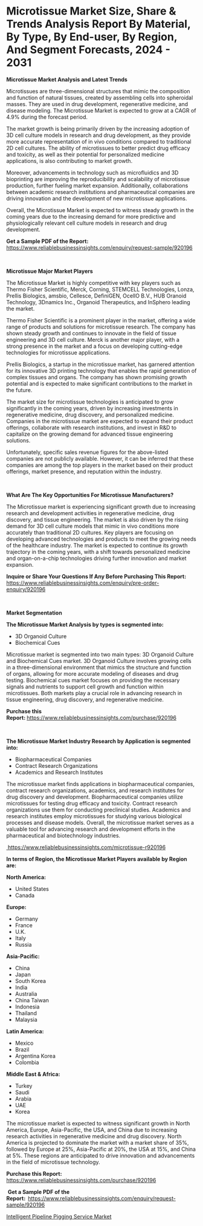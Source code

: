 <p><h1>Microtissue Market Size, Share & Trends Analysis Report By Material, By Type, By End-user, By Region, And Segment Forecasts, 2024 - 2031</h1></p><p><strong>Microtissue Market Analysis and Latest Trends</strong></p>
<p><p>Microtissues are three-dimensional structures that mimic the composition and function of natural tissues, created by assembling cells into spheroidal masses. They are used in drug development, regenerative medicine, and disease modeling. The Microtissue Market is expected to grow at a CAGR of 4.9% during the forecast period.</p><p>The market growth is being primarily driven by the increasing adoption of 3D cell culture models in research and drug development, as they provide more accurate representation of in vivo conditions compared to traditional 2D cell cultures. The ability of microtissues to better predict drug efficacy and toxicity, as well as their potential for personalized medicine applications, is also contributing to market growth.</p><p>Moreover, advancements in technology such as microfluidics and 3D bioprinting are improving the reproducibility and scalability of microtissue production, further fueling market expansion. Additionally, collaborations between academic research institutions and pharmaceutical companies are driving innovation and the development of new microtissue applications.</p><p>Overall, the Microtissue Market is expected to witness steady growth in the coming years due to the increasing demand for more predictive and physiologically relevant cell culture models in research and drug development.</p></p>
<p><strong>Get a Sample PDF of the Report:&nbsp;</strong> <a href="https://www.reliablebusinessinsights.com/enquiry/request-sample/920196">https://www.reliablebusinessinsights.com/enquiry/request-sample/920196</a></p>
<p>&nbsp;</p>
<p><strong>Microtissue Major Market Players</strong></p>
<p><p>The Microtissue Market is highly competitive with key players such as Thermo Fisher Scientific, Merck, Corning, STEMCELL Technologies, Lonza, Prellis Biologics, amsbio, Cellesce, DefiniGEN, OcellO B.V., HUB Oranoid Technology, 3Dnamics Inc., Organoid Therapeutics, and InSphero leading the market. </p><p>Thermo Fisher Scientific is a prominent player in the market, offering a wide range of products and solutions for microtissue research. The company has shown steady growth and continues to innovate in the field of tissue engineering and 3D cell culture. Merck is another major player, with a strong presence in the market and a focus on developing cutting-edge technologies for microtissue applications.</p><p>Prellis Biologics, a startup in the microtissue market, has garnered attention for its innovative 3D printing technology that enables the rapid generation of complex tissues and organs. The company has shown promising growth potential and is expected to make significant contributions to the market in the future.</p><p>The market size for microtissue technologies is anticipated to grow significantly in the coming years, driven by increasing investments in regenerative medicine, drug discovery, and personalized medicine. Companies in the microtissue market are expected to expand their product offerings, collaborate with research institutions, and invest in R&D to capitalize on the growing demand for advanced tissue engineering solutions.</p><p>Unfortunately, specific sales revenue figures for the above-listed companies are not publicly available. However, it can be inferred that these companies are among the top players in the market based on their product offerings, market presence, and reputation within the industry.</p></p>
<p>&nbsp;</p>
<p><strong>What Are The Key Opportunities For Microtissue Manufacturers?</strong></p>
<p><p>The Microtissue market is experiencing significant growth due to increasing research and development activities in regenerative medicine, drug discovery, and tissue engineering. The market is also driven by the rising demand for 3D cell culture models that mimic in vivo conditions more accurately than traditional 2D cultures. Key players are focusing on developing advanced technologies and products to meet the growing needs of the healthcare industry. The market is expected to continue its growth trajectory in the coming years, with a shift towards personalized medicine and organ-on-a-chip technologies driving further innovation and market expansion.</p></p>
<p><strong>Inquire or Share Your Questions If Any Before Purchasing This Report:</strong> <a href="https://www.reliablebusinessinsights.com/enquiry/pre-order-enquiry/920196">https://www.reliablebusinessinsights.com/enquiry/pre-order-enquiry/920196</a></p>
<p>&nbsp;</p>
<p><strong>Market Segmentation</strong></p>
<p><strong>The Microtissue Market Analysis by types is segmented into:</strong></p>
<p><ul><li>3D Organoid Culture</li><li>Biochemical Cues</li></ul></p>
<p><p>Microtissue market is segmented into two main types: 3D Organoid Culture and Biochemical Cues market. 3D Organoid Culture involves growing cells in a three-dimensional environment that mimics the structure and function of organs, allowing for more accurate modeling of diseases and drug testing. Biochemical cues market focuses on providing the necessary signals and nutrients to support cell growth and function within microtissues. Both markets play a crucial role in advancing research in tissue engineering, drug discovery, and regenerative medicine.</p></p>
<p><strong>Purchase this Report:&nbsp;</strong><a href="https://www.reliablebusinessinsights.com/purchase/920196">https://www.reliablebusinessinsights.com/purchase/920196</a></p>
<p>&nbsp;</p>
<p><strong>The Microtissue Market Industry Research by Application is segmented into:</strong></p>
<p><ul><li>Biopharmaceutical Companies</li><li>Contract Research Organizations</li><li>Academics and Research Institutes</li></ul></p>
<p><p>The microtissue market finds applications in biopharmaceutical companies, contract research organizations, academics, and research institutes for drug discovery and development. Biopharmaceutical companies utilize microtissues for testing drug efficacy and toxicity. Contract research organizations use them for conducting preclinical studies. Academics and research institutes employ microtissues for studying various biological processes and disease models. Overall, the microtissue market serves as a valuable tool for advancing research and development efforts in the pharmaceutical and biotechnology industries.</p></p>
<p><a href="https://www.reliablebusinessinsights.com/microtissue-r920196">&nbsp;https://www.reliablebusinessinsights.com/microtissue-r920196</a></p>
<p><strong>In terms of Region, the Microtissue Market Players available by Region are:</strong></p>
<p>
    <p> <strong> North America: </strong>
        <ul>
            <li>United States</li>
            <li>Canada</li>
        </ul>
        </p> 
    <p> <strong> Europe: </strong>
        <ul>
            <li>Germany</li>
            <li>France</li>
            <li>U.K.</li>
            <li>Italy</li>
            <li>Russia</li>
        </ul>
        </p> 
    <p> <strong> Asia-Pacific: </strong>
        <ul>
            <li>China</li>
            <li>Japan</li>
            <li>South Korea</li>
            <li>India</li>
            <li>Australia</li>
            <li>China Taiwan</li>
            <li>Indonesia</li>
            <li>Thailand</li>
            <li>Malaysia</li>
        </ul>
        </p> 
    <p> <strong> Latin America: </strong>
        <ul>
            <li>Mexico</li>
            <li>Brazil</li>
            <li>Argentina Korea</li>
            <li>Colombia</li>
        </ul>
        </p> 
    <p> <strong> Middle East & Africa: </strong>
        <ul>
            <li>Turkey</li>
            <li>Saudi</li>
            <li>Arabia</li>
            <li>UAE</li>
            <li>Korea</li>
        </ul>
    </p>
    </p>
<p><p>The microtissue market is expected to witness significant growth in North America, Europe, Asia-Pacific, the USA, and China due to increasing research activities in regenerative medicine and drug discovery. North America is projected to dominate the market with a market share of 35%, followed by Europe at 25%, Asia-Pacific at 20%, the USA at 15%, and China at 5%. These regions are anticipated to drive innovation and advancements in the field of microtissue technology.</p></p>
<p><strong>Purchase this Report: </strong><a href="https://www.reliablebusinessinsights.com/purchase/920196">https://www.reliablebusinessinsights.com/purchase/920196</a></p>
<p>&nbsp;<strong>Get a Sample PDF of the Report:&nbsp;&nbsp;</strong><a href="https://www.reliablebusinessinsights.com/enquiry/request-sample/920196">https://www.reliablebusinessinsights.com/enquiry/request-sample/920196</a></p>
<p><strong></strong></p>
<p><p><a href="https://www.linkedin.com/pulse/intelligent-pipeline-pigging-service-market-report-product-type-e3wlf?trackingId=Xu%2B7KuwvQnaB5IcNzIS0XA%3D%3D">Intelligent Pipeline Pigging Service Market</a></p></p>